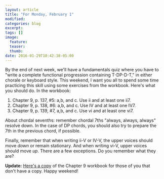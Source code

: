 ```yaml
---
layout: article
title: "For Monday, February 1"
modified:
categories: blog
excerpt:
tags: []
image:
  feature:
  teaser:
  thumb:
date: 2016-01-29T10:42:38-05:00
---
```


By the end of next week, we'll have a fundamentals quiz where you have to "write a complete functional progression containing T-DP-D-T," in either chorale or keyboard style. This weekend, I want you all to spend some time practicing this skill using some exercises from the workbook. Here's what you should do. In the workbook:

1. Chapter 9, p. 137, #5: a,b, and c. Use ii and at least one ii7.
2. Chapter 9, p. 138, #6: a,b, and c. Use IV and at least one IV7. 
3. Chapter 9, p. 139, #7, a,b, and c. Use vi and at least one vi7.

About chordal sevenths: remember chordal 7ths "always, always, always" resolve down. In the case of DP chords, you should also try to prepare the 7th in the previous chord, if possible.

Finally, remember that when writing ii-V or IV-V, the upper voices should move *down* or remain stationary. And when writing vi-V, upper voices should move *up.* There are a few exceptions. Do you remember what they are?

**Update:** [Here's a copy](https://www.dropbox.com/s/igb4f4yotc0tk5n/9%20%28DP%20Harm%29%20WB%20scan.pdf?dl=0) of the Chapter 9 workbook for those of you that don't have a copy. Happy weekend!